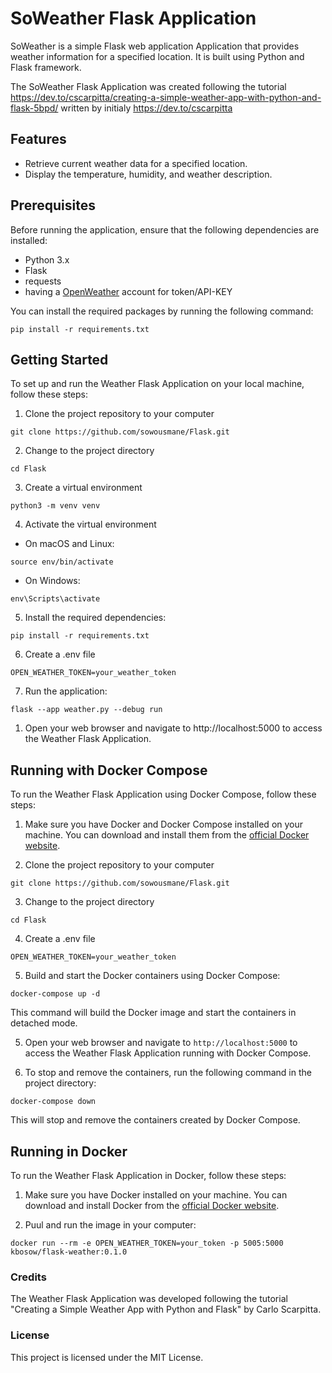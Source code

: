 # SoWeather Flask Application

SoWeather is a simple Flask web application  Application that provides weather information for a specified location. 
It is built using Python and Flask framework.

The SoWeather Flask Application was created following the tutorial https://dev.to/cscarpitta/creating-a-simple-weather-app-with-python-and-flask-5bpd/ written by initialy  https://dev.to/cscarpitta 

##  Features
  - Retrieve current weather data for a specified location.
  - Display the temperature, humidity, and weather description.
  
## Prerequisites
Before running the application, ensure that the following dependencies are installed:

  - Python 3.x
  - Flask
  - requests
  - having a [OpenWeather](https://openweathermap.org/) account for token/API-KEY 
  
You can install the required packages by running the following command:

```
pip install -r requirements.txt
```

## Getting Started
To set up and run the Weather Flask Application on your local machine, follow these steps:

1. Clone the project repository to your computer
```
git clone https://github.com/sowousmane/Flask.git
```

2. Change to the project directory
```
cd Flask
```

3. Create a virtual environment
```
python3 -m venv venv
```

4. Activate the virtual environment

- On macOS and Linux:
```
source env/bin/activate
```
- On Windows:
```
env\Scripts\activate
```

5. Install the required dependencies:
```
pip install -r requirements.txt
```

6. Create a .env file 

```
OPEN_WEATHER_TOKEN=your_weather_token
```
7. Run the application:
```
flask --app weather.py --debug run
```

1. Open your web browser and navigate to http://localhost:5000 to access the Weather Flask Application.
   
## Running with Docker Compose

To run the Weather Flask Application using Docker Compose, follow these steps:

1. Make sure you have Docker and Docker Compose installed on your machine. You can download and install them from the [official Docker website](https://www.docker.com/).

2. Clone the project repository to your computer
```
git clone https://github.com/sowousmane/Flask.git
```

3. Change to the project directory
```
cd Flask
```

4. Create a .env file 

```
OPEN_WEATHER_TOKEN=your_weather_token
``` 

5. Build and start the Docker containers using Docker Compose:
```
docker-compose up -d
```

This command will build the Docker image and start the containers in detached mode.

5. Open your web browser and navigate to `http://localhost:5000` to access the Weather Flask Application running with Docker Compose.

6. To stop and remove the containers, run the following command in the project directory:

```
docker-compose down
```
This will stop and remove the containers created by Docker Compose.
## Running in Docker

To run the Weather Flask Application in Docker, follow these steps:

1. Make sure you have Docker installed on your machine. You can download and install Docker from the [official Docker website](https://www.docker.com/).

2. Puul and run the image in your computer:
```
docker run --rm -e OPEN_WEATHER_TOKEN=your_token -p 5005:5000 kbosow/flask-weather:0.1.0
```

  
### Credits
The Weather Flask Application was developed following the tutorial "Creating a Simple Weather App with Python and Flask" by Carlo Scarpitta.
### License
This project is licensed under the MIT License.